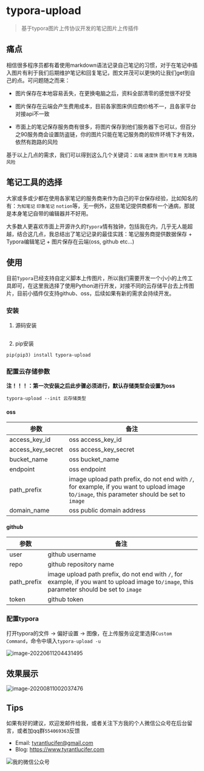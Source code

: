 # typora-upload

> 基于typora图片上传协议开发的笔记图片上传插件

## 痛点

相信很多程序员都有着使用markdown语法记录自己笔记的习惯，对于在笔记中插入图片有利于我们后期维护笔记和回复笔记，图文并茂可以更快的让我们get到自己的点。可问题随之而来：

- 图片保存在本地容易丢失，在更换电脑之后，资料全部清零的感觉很不好受

- 图片保存在云端会产生费用成本，目前各家图床供应商价格不一，且各家平台对接api不一致

- 市面上的笔记保存服务商有很多，将图片保存到他们服务器下也可以，但百分之90服务商会设置防盗链，你的图片只能在笔记服务商的软件环境下才有效，依然有跑路的风险

基于以上几点的需求，我们可以得到这么几个关键词：`云端` `速度快` `图片可复用` `无跑路风险`

## 笔记工具的选择

大家或多或少都在使用各家笔记的服务商来作为自己的平台保存经验，比如知名的有：`为知笔记` `印象笔记` `notion`等，无一例外，这些笔记提供商都有一个通病，那就是本身笔记自带的编辑器并不好用。

大多数人更喜欢市面上开源许久的`Typora`情有独钟，包括我在内，几乎无人能超越，结合这几点，我总结出了笔记记录的最佳实践：笔记服务商提供数据保存 + Typora编辑笔记 + 图片保存在云端(oss, github etc...)

## 使用

目前`Typora`已经支持自定义脚本上传图片，所以我们需要开发一个小小的上传工具即可，在这里我选择了使用Python进行开发，对接不同的云存储平台去上传图片，目前小插件仅支持github、oss，后续如果有新的需求会持续开发。

### 安装

1. 源码安装
```shell

```

2. pip安装
```shell
pip(pip3) install typora-upload
```

### 配置云存储参数

**注！！！：第一次安装之后此步骤必须进行，默认存储类型会设置为oss**

```shell
typora-upload --init 云存储类型
```

#### oss

| 参数              | 备注                                                         |
| ----------------- | ------------------------------------------------------------ |
| access_key_id     | oss access_key_id                                            |
| access_key_secret | oss access_key_secret                                        |
| bucket_name       | oss bucket_name                                              |
| endpoint          | oss endpoint                                                 |
| path_prefix       | image upload path prefix, do not end with `/`, for example, if you want to upload image to`/image`, this parameter should be set to `image` |
| domain_name       | oss public domain address                                    |

#### github

| 参数        | 备注                                                         |
| ----------- | ------------------------------------------------------------ |
| user        | github username                                              |
| repo        | github repository name                                       |
| path_prefix | image upload path prefix, do not end with `/`, for example, if you want to upload image to`/image`, this parameter should be set to `image` |
| token       | github token                                                 |

### 配置typora

打开typora的文件 -> 偏好设置 -> 图像，在上传服务设定里选择`Custom Command`，命令中填入`typora-upload -u`

![image-20220611204431495](https://image.tyrantlucifer.com/images/20220611204432.png)

## 效果展示

![image-20200811002037476](https://image.tyrantlucifer.com/images/20220612000030.gif)

## Tips

如果有好的建议，欢迎发邮件给我，或者关注下方我的个人微信公众号在后台留言，或者加qq群`554069363`反馈

- Email: tyrantlucifer@gmail.com
- Blog: https://www.tyrantlucifer.com

![我的微信公众号](https://image.tyrantlucifer.com/images/20220612000043.jpg)

